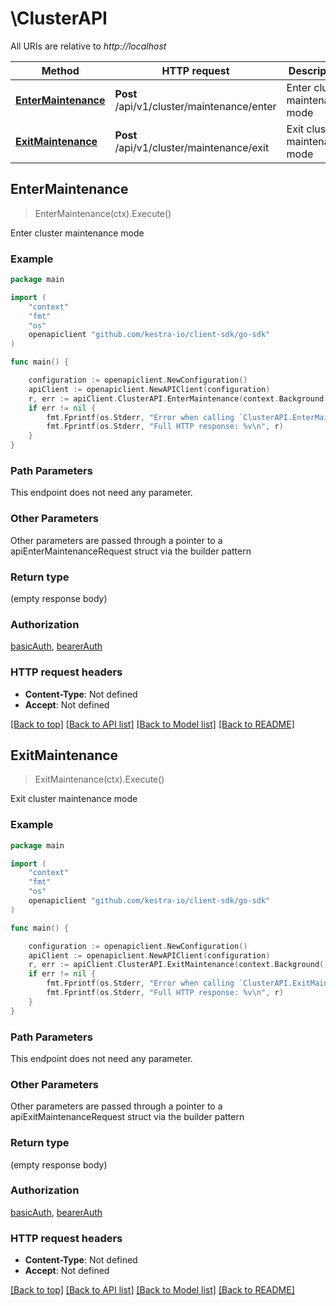 # \ClusterAPI

All URIs are relative to *http://localhost*

Method | HTTP request | Description
------------- | ------------- | -------------
[**EnterMaintenance**](ClusterAPI.md#EnterMaintenance) | **Post** /api/v1/cluster/maintenance/enter | Enter cluster maintenance mode
[**ExitMaintenance**](ClusterAPI.md#ExitMaintenance) | **Post** /api/v1/cluster/maintenance/exit | Exit cluster maintenance mode



## EnterMaintenance

> EnterMaintenance(ctx).Execute()

Enter cluster maintenance mode



### Example

```go
package main

import (
	"context"
	"fmt"
	"os"
	openapiclient "github.com/kestra-io/client-sdk/go-sdk"
)

func main() {

	configuration := openapiclient.NewConfiguration()
	apiClient := openapiclient.NewAPIClient(configuration)
	r, err := apiClient.ClusterAPI.EnterMaintenance(context.Background()).Execute()
	if err != nil {
		fmt.Fprintf(os.Stderr, "Error when calling `ClusterAPI.EnterMaintenance``: %v\n", err)
		fmt.Fprintf(os.Stderr, "Full HTTP response: %v\n", r)
	}
}
```

### Path Parameters

This endpoint does not need any parameter.

### Other Parameters

Other parameters are passed through a pointer to a apiEnterMaintenanceRequest struct via the builder pattern


### Return type

 (empty response body)

### Authorization

[basicAuth](../README.md#basicAuth), [bearerAuth](../README.md#bearerAuth)

### HTTP request headers

- **Content-Type**: Not defined
- **Accept**: Not defined

[[Back to top]](#) [[Back to API list]](../README.md#documentation-for-api-endpoints)
[[Back to Model list]](../README.md#documentation-for-models)
[[Back to README]](../README.md)


## ExitMaintenance

> ExitMaintenance(ctx).Execute()

Exit cluster maintenance mode



### Example

```go
package main

import (
	"context"
	"fmt"
	"os"
	openapiclient "github.com/kestra-io/client-sdk/go-sdk"
)

func main() {

	configuration := openapiclient.NewConfiguration()
	apiClient := openapiclient.NewAPIClient(configuration)
	r, err := apiClient.ClusterAPI.ExitMaintenance(context.Background()).Execute()
	if err != nil {
		fmt.Fprintf(os.Stderr, "Error when calling `ClusterAPI.ExitMaintenance``: %v\n", err)
		fmt.Fprintf(os.Stderr, "Full HTTP response: %v\n", r)
	}
}
```

### Path Parameters

This endpoint does not need any parameter.

### Other Parameters

Other parameters are passed through a pointer to a apiExitMaintenanceRequest struct via the builder pattern


### Return type

 (empty response body)

### Authorization

[basicAuth](../README.md#basicAuth), [bearerAuth](../README.md#bearerAuth)

### HTTP request headers

- **Content-Type**: Not defined
- **Accept**: Not defined

[[Back to top]](#) [[Back to API list]](../README.md#documentation-for-api-endpoints)
[[Back to Model list]](../README.md#documentation-for-models)
[[Back to README]](../README.md)

